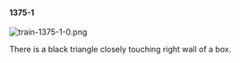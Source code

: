#### 1375-1
![train-1375-1-0.png](https://github.com/lil-lab/nlvr/raw/master/nlvr/train/images/76/train-1375-1-0.png "train-1375-1-0.png")

There is a black triangle closely touching right wall of a box.